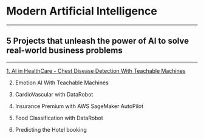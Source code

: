 # Modern Artificial Intelligence  
---
## 5 Projects that unleash the power of AI to solve real-world business problems 
---
[1. AI in HealthCare - Chest Disease Detection With Teachable Machines](https://drive.google.com/file/d/1QX_Id7gzS8CnHDuYelIEEHStMk70FBr-/view?usp=sharing)

2. Emotion AI With Teachable Machines

3. CardioVascular with DataRobot

4. Insurance Premium with AWS SageMaker AutoPilot

5. Food Classification with DataRobot

6. Predicting the Hotel booking
